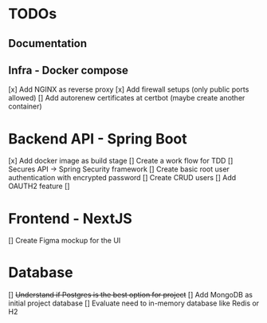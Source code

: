 # TODOs
## Documentation
## Infra - Docker compose

[x] Add NGINX as reverse proxy
[x] Add firewall setups (only public ports allowed)
[] Add autorenew certificates at certbot (maybe create another container)


# Backend API - Spring Boot
[x] Add docker image as build stage
[] Create a work flow for TDD
[] Secures API -> Spring Security framework
[] Create basic root user authentication with encrypted password
[] Create CRUD users
[] Add OAUTH2 feature
[] 

# Frontend - NextJS
[] Create Figma mockup for the UI


# Database
[] ~~Understand if Postgres is the best option for project~~ 
[] Add MongoDB as initial project database
[] Evaluate need to in-memory database like Redis or H2

